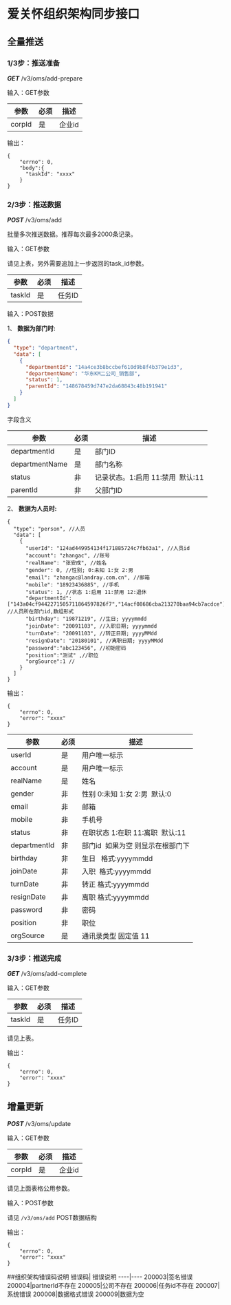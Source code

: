 # 爱关怀组织架构同步接口


## 全量推送

### 1/3步：推送准备

***GET*** /v3/oms/add-prepare

输入：GET参数

参数 | 必须 | 描述
----|------|---- 
corpId | 是  | 企业id

输出：

```
{
	"errno": 0,	
	"body":{
	  "taskId": "xxxx"	 
	}
}
```

### 2/3步：推送数据

***POST*** /v3/oms/add

批量多次推送数据。推荐每次最多2000条记录。

输入：GET参数

请见上表，另外需要追加上一步返回的task_id参数。

参数 | 必须 | 描述
----|------|----
taskId | 是  | 任务ID

输入：POST数据

1、 **数据为部门时:**

```JSON
{
  "type": "department", 
  "data": [
    {
      "departmentId": "14a4ce3b8bccbef610d9b8f4b379e1d3",
      "departmentName": "华东KM二公司_销售部",
      "status": 1,
      "parentId": "148678459d747e2da68843c48b191941"
    }
  ]
}
```


字段含义

参数 | 必须 | 描述
----|------|----
departmentId | 是  | 部门ID
departmentName | 是  | 部门名称
status | 非  | 记录状态。1:启用 11:禁用  默认:11
parentId | 非 | 父部门ID




2、 **数据为人员时:**

```
{
  "type": "person", //人员
  "data": [
    {
      "userId": "124ad449954134f171885724c7fb63a1", //人员id
      "account": "zhangac", //账号
      "realName": "张安成", //姓名
      "gender": 0, //性别; 0:未知 1:女 2:男
      "email": "zhangac@landray.com.cn", //邮箱
      "mobile": "18923436885", //手机
      "status": 1, //状态 1:启用 11:禁用 12:退休
      "departmentId": ["143a04cf9442271505711864597826f7","14acf08686cba213270baa94cb7acdce"], //人员所在部门id,数组形式
      "birthday": "19871219", //生日; yyyymmdd
      "joinDate": "20091103", //入职日期; yyyymmdd
      "turnDate": "20091103", //转正日期; yyyyMMdd
      "resignDate": "20180101", //离职日期; yyyyMMdd
      "password":"abc123456", //初始密码
      "position":"测试" ,//职位 
      "orgSource":1 //
    }
  ]
}
```

输出：

```
{
	"errno": 0,
	"error": "xxxx"
}
```
参数 | 必须 | 描述
----|------|----
userId | 是  | 用户唯一标示
account | 是  | 用户唯一标示
realName | 是  | 姓名
gender | 非 | 性别  0:未知  1:女 2:男  默认:0
email | 非  | 邮箱
mobile | 非  | 手机号
status | 非  | 在职状态  1:在职 11:离职  默认:11
departmentId | 非  | 部门id  如果为空 则显示在根部门下
birthday | 非 | 生日   格式:yyyymmdd
joinDate | 非  | 入职  格式:yyyymmdd
turnDate | 非  | 转正  格式:yyyymmdd
resignDate | 非  | 离职  格式:yyyymmdd
password | 非  | 密码
position | 非  | 职位
orgSource | 是  | 通讯录类型 固定值 11  



### 3/3步：推送完成

***GET*** /v3/oms/add-complete

输入：GET参数

参数 | 必须 | 描述
----|------|----
taskId | 是  | 任务ID

请见上表。

输出：

```
{
	"errno": 0,
	"error": "xxxx"
}
```


## 增量更新

***POST*** /v3/oms/update

输入：GET参数

参数 | 必须 | 描述
----|------|---- 
corpId | 是  | 企业id

请见上面表格公用参数。

输入：POST参数

请见 ``/v3/oms/add`` POST数据结构

输出：

```
{
	"errno": 0,
	"error": "xxxx"
}
```
##组织架构错误码说明
  错误码| 错误说明
----|----
200003|签名错误
200004|partnerId不存在
200005|公司不存在
200006|任务id不存在
200007|系统错误
200008|数据格式错误
200009|数据为空
